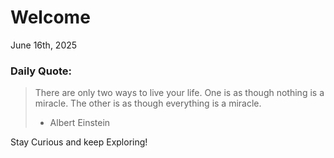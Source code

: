 # Welcome

June 16th, 2025

### Daily Quote:
> There are only two ways to live your life. One is as though nothing is a miracle. The other is as though everything is a miracle.
> 	- Albert Einstein

Stay Curious and keep Exploring!
